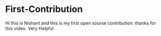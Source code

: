 # First-Contribution
Hi this is Nishant and this is my first open sourse contribution.
thanks for this video. Very Helpful
